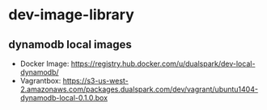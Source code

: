 # dev-image-library

## dynamodb local images

* Docker Image: https://registry.hub.docker.com/u/dualspark/dev-local-dynamodb/
* Vagrantbox:   https://s3-us-west-2.amazonaws.com/packages.dualspark.com/dev/vagrant/ubuntu1404-dynamodb-local-0.1.0.box
